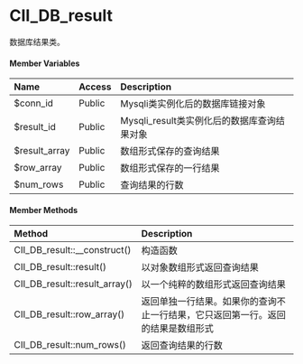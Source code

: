# CII\_DB\_result

数据库结果类。

#### Member Variables

| Name | Access | Description |
| :--- | :--- | :--- |
| $conn\_id | Public | Mysqli类实例化后的数据库链接对象 |
| $result\_id | Public | Mysqli\_result类实例化后的数据库查询结果对象 |
| $result\_array | Public | 数组形式保存的查询结果 |
| $row\_array | Public | 数组形式保存的一行结果 |
| $num\_rows | Public | 查询结果的行数 |

#### Member Methods

| Method | Description |
| :--- | :--- |
| CII\_DB\_result::\_\_construct\(\) | 构造函数 |
| CII\_DB\_result::result\(\) | 以对象数组形式返回查询结果 |
| CII\_DB\_result::result\_array\(\) | 以一个纯粹的数组形式返回查询结果 |
| CII\_DB\_result::row\_array\(\) | 返回单独一行结果。如果你的查询不止一行结果，它只返回第一行。返回的结果是数组形式 |
| CII\_DB\_result::num\_rows\(\) | 返回查询结果的行数 |



